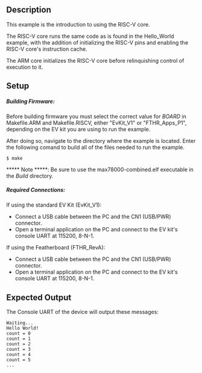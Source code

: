 ## Description

This example is the introduction to using the RISC-V core.

The RISC-V core runs the same code as is found in the Hello_World example, with the addition of initializing the RISC-V pins and enabling the RISC-V core's instruction cache.

The ARM core initializes the RISC-V core before relinquishing control of execution to it.

## Setup

##### Building Firmware:

Before building firmware you must select the correct value for _BOARD_  in Makefile.ARM and Makefile.RISCV, either "EvKit\_V1" or "FTHR\_Apps\_P1", depending on the EV kit you are using to run the example.

After doing so, navigate to the directory where the example is located. Enter the following comand to build all of the files needed to run the example.

```
$ make
```

***** Note *****: Be sure to use the max78000-combined.elf executable in the _Build_ directory.

##### Required Connections:

If using the standard EV Kit (EvKit_V1):
-   Connect a USB cable between the PC and the CN1 (USB/PWR) connector.
-   Open a terminal application on the PC and connect to the EV kit's console UART at 115200, 8-N-1.

If using the Featherboard (FTHR_RevA):
-   Connect a USB cable between the PC and the CN1 (USB/PWR) connector.
-   Open a terminal application on the PC and connect to the EV kit's console UART at 115200, 8-N-1.

## Expected Output

The Console UART of the device will output these messages:

```
Waiting...
Hello World!
count = 0
count = 1
count = 2
count = 3
count = 4
count = 5
...
```

